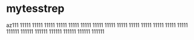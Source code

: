 # mytesstrep
az111
11111
11111
11111
11111
11111
11111
11111
11111
11111
11111
11111
11111
11111
11111
111111
111111
111111
111111
111111
111111
111111

